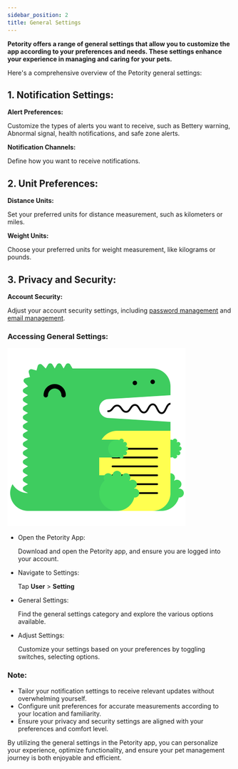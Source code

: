 ```yaml
---
sidebar_position: 2
title: General Settings
---
```


**Petority offers a range of general settings that allow you to customize the app according to your preferences and needs. These settings enhance your experience in managing and caring for your pets.**

Here's a comprehensive overview of the Petority general settings:

## 1. Notification Settings:

**Alert Preferences:**

Customize the types of alerts you want to receive, such as Bettery warning, Abnormal signal, health notifications, and safe zone alerts.

**Notification Channels:**

Define how you want to receive notifications.

## 2. Unit Preferences:

**Distance Units:**

Set your preferred units for distance measurement, such as kilometers or miles.

**Weight Units:**

Choose your preferred units for weight measurement, like kilograms or pounds.

## 3. Privacy and Security:
**Account Security:**

Adjust your account security settings, including [password management](/docs/petority/accounts/password) and [email management](/docs/petority/accounts/change-email).

### Accessing General Settings:
![setting](/img/logo.svg)
+ Open the Petority App: 

    Download and open the Petority app, and ensure you are logged into your account.

+ Navigate to Settings:

    Tap **User** > **Setting**

+ General Settings: 

    Find the general settings category and explore the various options available.

+ Adjust Settings:

    Customize your settings based on your preferences by toggling switches, selecting options.

### Note:
+ Tailor your notification settings to receive relevant updates without overwhelming yourself.
+ Configure unit preferences for accurate measurements according to your location and familiarity.
+ Ensure your privacy and security settings are aligned with your preferences and comfort level.

By utilizing the general settings in the Petority app, you can personalize your experience, optimize functionality, and ensure your pet management journey is both enjoyable and efficient.
